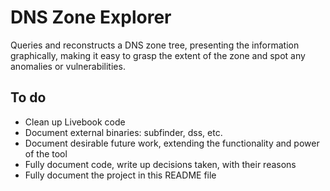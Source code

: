 # DNS Zone Explorer

Queries and reconstructs a DNS zone tree, presenting the information
graphically, making it easy to grasp the extent of the zone and spot any
anomalies or vulnerabilities.

## To do

- Clean up Livebook code
- Document external binaries: subfinder, dss, etc.
- Document desirable future work, extending the functionality and power of the tool
- Fully document code, write up decisions taken, with their reasons
- Fully document the project in this README file

